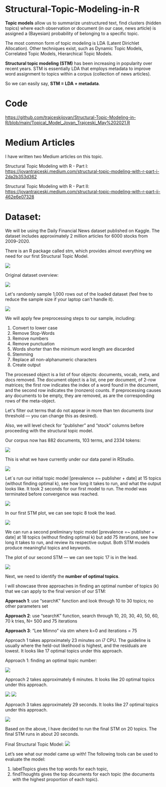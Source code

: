 # Structural-Topic-Modeling-in-R

**Topic models** allow us to summarize unstructured text, find clusters (hidden topics) where each observation or document (in our case, news article) is assigned a (Bayesian) probability of belonging to a specific topic.

The most common form of topic modeling is LDA (Latent Dirichlet Allocation). Other techniques exist, such as Dynamic Topic Models, Correlated Topic Models, Hierarchical Topic Models.

**Structural topic modeling (STM)** has been increasing in popularity over recent years. STM is essentially LDA that employs metadata to improve word assignment to topics within a corpus (collection of news articles).

So we can easily say, **STM = LDA + metadata**.

# Code
https://github.com/trajceskijovan/Structural-Topic-Modeling-in-R/blob/main/Topical_Model_Jovan_Trajceski_May%202021.R

# Medium Articles
I have written two Medium articles on this topic.

Structural Topic Modeling with R - Part I: https://jovantrajceski.medium.com/structural-topic-modeling-with-r-part-i-2da2b353d362

Structural Topic Modeling with R - Part II: https://jovantrajceski.medium.com/structural-topic-modeling-with-r-part-ii-462e6e07328

# Dataset:
We will be using the Daily Financial News dataset published on Kaggle. The dataset includes approximately 2 million articles for 6000 stocks from 2009–2020.

There is an R package called stm, which provides almost everything we need for our first Structural Topic Model.

![](samples/0.png)

Original dataset overview:

![](samples/economist1.png)

Let's randomly sample 1,000 rows out of the loaded dataset (feel free to reduce the sample size if your laptop can't handle it).

![](samples/economist2.png)

We will apply few preprocessing steps to our sample, including:

1. Convert to lower case
2. Remove Stop-Words
3. Remove numbers
4. Remove punctuation
5. Words shorter than the minimum word length are discarded
6. Stemming
7. Replace all non-alphanumeric characters
8. Create output


The processed object is a list of four objects: documents, vocab, meta, and docs removed. The document object is a list, one per document, of 2-row matrices; the first row indicates the index of a word found in the document, and the second row indicates the (nonzero) counts. If preprocessing causes any documents to be empty, they are removed, as are the corresponding rows of the meta-object.

Let's filter out terms that do not appear in more than ten documents (our threshold — you can change this as desired).

Also, we will level check for “publisher” and “stock” columns before proceeding with the structural topic model.

Our corpus now has 882 documents, 103 terms, and 2334 tokens:

![](samples/economist3.png)

This is what we have currently under our data panel in RStudio.

![](samples/economist4.png)


Let`s run our initial topic model [prevalence =~ publisher + date] at 15 topics (without finding optimal k), see how long it takes to run, and what the output looks like.
It took 2 seconds for our first model to run. The model was terminated before convergence was reached.

![](samples/economist5.png)

In our first STM plot, we can see topic 8 took the lead.

![](samples/economist6.png)


We can run a second preliminary topic model [prevalence =~ publisher + date] at 18 topics (without finding optimal k) but add 75 iterations, see how long it takes to run, and review its respective output. Both STM models produce meaningful topics and keywords.

The plot of our second STM — we can see topic 17 is in the lead.

![](samples/economist7.png)

Next, we need to identify the **number of optimal topics**.

I will showcase three approaches in finding an optimal number of topics (k) that we can apply to the final version of our STM:

**Approach 1**: use “searchK” function and look through 10 to 30 topics; no other parameters set

**Approach 2**: use “searchK” function, search through 10, 20, 30, 40, 50, 60, 70 k tries, N= 500 and 75 iterations

**Approach 3**: “Lee Mimno” via stm where k=0 and iterations = 75


Approach 1 takes approximately 23 minutes on i7 CPU. The guideline is usually where the held-out likelihood is highest, and the residuals are lowest. It looks like 17 optimal topics under this approach.

Approach 1: finding an optimal topic number:

![](samples/economist8.png)


Approach 2 takes approximately 6 minutes. It looks like 20 optimal topics under this approach.

![](samples/economist9.png)
![](samples/economist10.png)


Approach 3 takes approximately 29 seconds. It looks like 27 optimal topics under this approach.

![](samples/economist11.png)


Based on the above, I have decided to run the final STM on 20 topics. The final STM runs in about 20 seconds.

Final Structural Topic Model:
![](samples/economist12.png)


Let’s see what our model came up with! The following tools can be used to evaluate the model:
1. labelTopics gives the top words for each topic,
2. findThoughts gives the top documents for each topic (the documents with the highest proportion of each topic).














